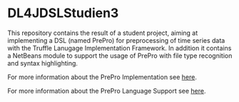 # DL4JDSLStudien3

This repository contains the result of a student project, aiming at implementing a DSL (named PrePro) for preprocessing of time series data with the Truffle Lanugage Implementation Framework.
In addition it contains a NetBeans module to support the usage of PrePro with file type recognition and syntax highlighting. 

For more information about the PrePro Implementation see [here](https://github.com/MobMonRob/DL4JDSLStudien2/tree/master/preprolanguage).

For more information about the PrePro Language Support see [here](https://github.com/MobMonRob/DL4JDSLStudien2/tree/master/preprolanguagesupport).

